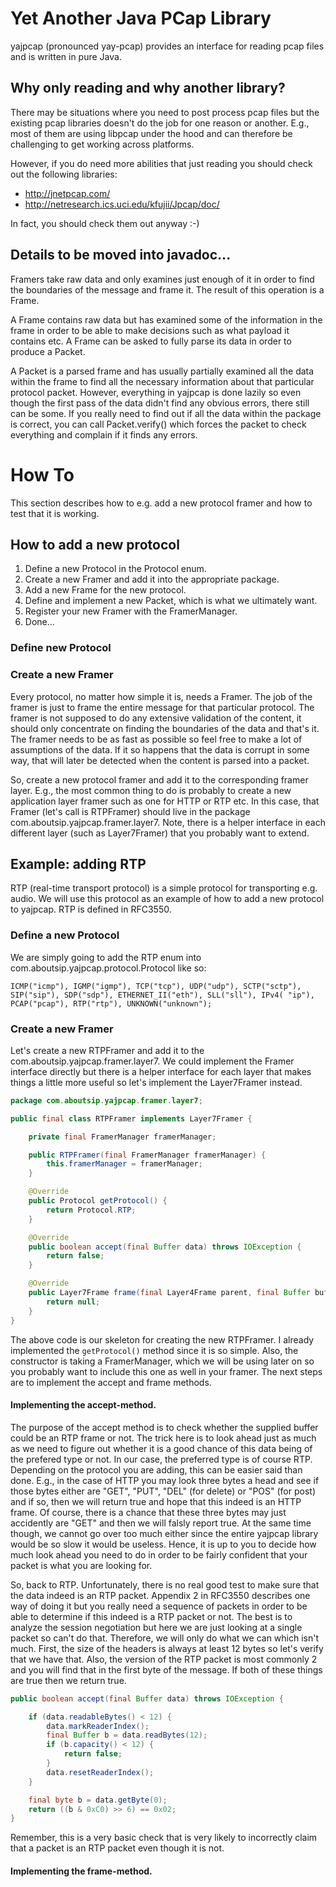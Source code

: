 # Yet Another Java PCap Library

yajpcap (pronounced yay-pcap) provides an interface for reading pcap files and is written in pure Java. 

## Why only reading and why another library?

There may be situations where you need to post process pcap files but the existing pcap libraries doesn't do the job for one reason or another. E.g., most of them are using libpcap under the hood and can therefore be challenging to get working across platforms.

However, if you do need more abilities that just reading you should check out the following libraries:

* http://jnetpcap.com/
* http://netresearch.ics.uci.edu/kfujii/Jpcap/doc/

In fact, you should check them out anyway :-)

## Details to be moved into javadoc...

Framers take raw data and only examines just enough of it in order to find the boundaries of the message and frame it. The result of this operation is a Frame.

A Frame contains raw data but has examined some of the information in the frame in order to be able to make decisions such as what payload it contains etc. A Frame can be asked to fully parse its data in order to produce a Packet.

A Packet is a parsed frame and has usually partially examined all the data within the frame to find all the necessary information about that particular protocol packet. However, everything in yajpcap is done lazily so even though the first pass of the data didn't find any obvious errors, there still can be some. If you really need to find out if all the data within the package is correct, you can call Packet.verify() which forces the packet to check everything and complain if it finds any errors.

# How To

This section describes how to e.g. add a new protocol framer and how to test that it is working.

## How to add a new protocol

1. Define a new Protocol in the Protocol enum.
1. Create a new Framer and add it into the appropriate package.
1. Add a new Frame for the new protocol.
1. Define and implement a new Packet, which is what we ultimately want.
1. Register your new Framer with the FramerManager.
1. Done...


### Define new Protocol


### Create a new Framer

Every protocol, no matter how simple it is, needs a Framer. The job of the framer is just to frame the entire message for that particular protocol. The framer is not supposed to do any extensive validation of the content, it should only concentrate on finding the boundaries of the data and that's it. The framer needs to be as fast as possible so feel free to make a lot of assumptions of the data. If it so happens that the data is corrupt in some way, that will later be detected when the content is parsed into a packet.

So, create a new protocol framer and add it to the corresponding framer layer. E.g., the most common thing to do is probably to create a new application layer framer such as one for HTTP or RTP etc. In this case, that Framer (let's call is RTPFramer) should live in the package com.aboutsip.yajpcap.framer.layer7. Note, there is a helper interface in each different layer (such as Layer7Framer) that you probably want to extend.

## Example: adding RTP

RTP (real-time transport protocol) is a simple protocol for transporting e.g. audio. We will use this protocol as an example of how to add a new protocol to yajpcap. RTP is defined in RFC3550.

### Define a new Protocol

We are simply going to add the RTP enum into com.aboutsip.yajpcap.protocol.Protocol like so:

	ICMP("icmp"), IGMP("igmp"), TCP("tcp"), UDP("udp"), SCTP("sctp"), SIP("sip"), SDP("sdp"), ETHERNET_II("eth"), SLL("sll"), IPv4( "ip"), PCAP("pcap"), RTP("rtp"), UNKNOWN("unknown");


### Create a new Framer

Let's create a new RTPFramer and add it to the com.aboutsip.yajpcap.framer.layer7. We could implement the Framer interface directly but there is a helper interface for each layer that makes things a little more useful so let's implement the Layer7Framer instead.

``` java
package com.aboutsip.yajpcap.framer.layer7;

public final class RTPFramer implements Layer7Framer {

    private final FramerManager framerManager;

    public RTPFramer(final FramerManager framerManager) {
        this.framerManager = framerManager;
    }

    @Override
    public Protocol getProtocol() {
        return Protocol.RTP;
    }

    @Override
    public boolean accept(final Buffer data) throws IOException {
        return false;
    }

    @Override
    public Layer7Frame frame(final Layer4Frame parent, final Buffer buffer) throws IOException {
        return null;
    }
}
```

The above code is our skeleton for creating the new RTPFramer. I already implemented the ```getProtocol()``` method since it is so simple. Also, the constructor is taking a FramerManager, which we will be using later on so you probably want to include this one as well in your framer. The next steps are to implement the accept and frame methods.

#### Implementing the accept-method.

The purpose of the accept method is to check whether the supplied buffer could be an RTP frame or not. The trick here is to look ahead just as much as we need to figure out whether it is a good chance of this data being of the prefered type or not. In our case, the preferred type is of course RTP. Depending on the protocol you are adding, this can be easier said than done. E.g., in the case of HTTP  you may look three bytes a head and see if those bytes either are "GET", "PUT", "DEL" (for delete) or "POS" (for post) and if so, then we will return true and hope that this indeed is an HTTP frame. Of course, there is a chance that these three bytes may just accidently are "GET" and then we will falsly report true. At the same time though, we cannot go over too much either since the entire yajpcap library would be so slow it would be useless. Hence, it is up to you to decide how much look ahead you need to do in order to be fairly confident that your packet is what you are looking for.

So, back to RTP.  Unfortunately, there is no real good test to make sure that the data indeed is an RTP packet. Appendix 2 in RFC3550 describes one way of doing it but you really need a sequence of packets in order to be able to determine if this indeed is a RTP packet or not. The best is to analyze the session negotiation but here we are just looking at a single packet so can't do that. Therefore, we will only do what we can which isn't much. First, the size of the headers is always at least 12 bytes so let's verify that we have that. Also, the version of the RTP packet is most commonly 2 and you will find that in the first byte of the message. If both of these things are true then we return true.

``` java
public boolean accept(final Buffer data) throws IOException {

    if (data.readableBytes() < 12) {
        data.markReaderIndex();
        final Buffer b = data.readBytes(12);
        if (b.capacity() < 12) {
            return false;
        }
        data.resetReaderIndex();
    }

    final byte b = data.getByte(0);
    return ((b & 0xC0) >> 6) == 0x02;
}
```
Remember, this is a very basic check that is very likely to incorrectly claim that a packet is an RTP packet even though it is not. 

#### Implementing the frame-method.


